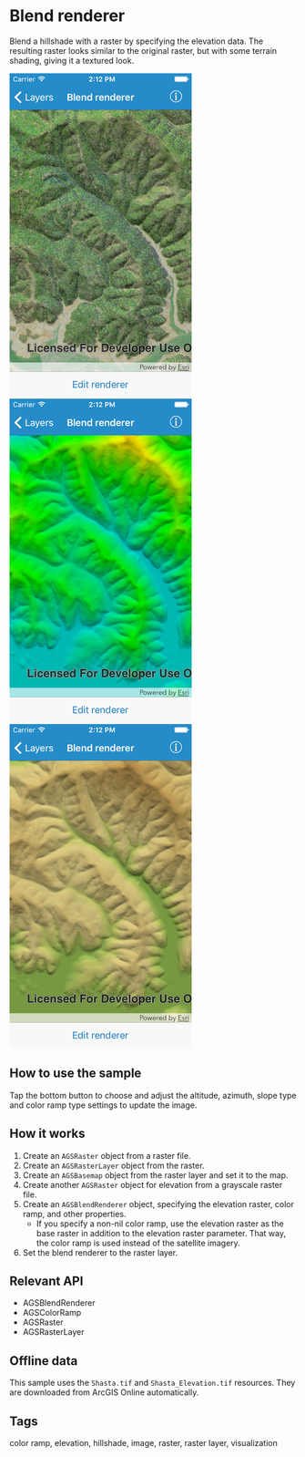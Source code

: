 # Blend renderer

Blend a hillshade with a raster by specifying the elevation data. The resulting raster looks similar to the original raster, but with some terrain shading, giving it a textured look.

![Blend renderer default renderer](blend-renderer-1.png)
![Edited renderer 1](blend-renderer-2.png)
![Edited renderer 2](blend-renderer-3.png)


## How to use the sample

Tap the bottom button to choose and adjust the altitude, azimuth, slope type and color ramp type settings to update the image.

## How it works

1. Create an `AGSRaster` object from a raster file.
2. Create an `AGSRasterLayer` object from the raster.
3. Create an `AGSBasemap` object from the raster layer and set it to the map.
4. Create another `AGSRaster` object for elevation from a grayscale raster file.
5. Create an `AGSBlendRenderer` object, specifying the elevation raster, color ramp, and other properties.
    * If you specify a non-nil color ramp, use the elevation raster as the base raster in addition to the elevation raster parameter. That way, the color ramp is used instead of the satellite imagery.
6. Set the blend renderer to the raster layer.

## Relevant API

* AGSBlendRenderer
* AGSColorRamp
* AGSRaster
* AGSRasterLayer

## Offline data

This sample uses the `Shasta.tif` and `Shasta_Elevation.tif` resources. They are downloaded from ArcGIS Online automatically.

## Tags

color ramp, elevation, hillshade, image, raster, raster layer, visualization
